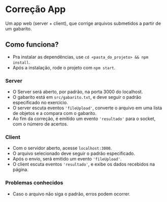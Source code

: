 # Correção App
Um app web (server + client), que corrige arquivos submetidos a partir de um gabarito.

## Como funciona?

- Pra instalar as dependências, use `cd <pasta_do_projeto> && npm install`.
- Após a instalação, rode o projeto com `npm start`.

### Server

- O Server será aberto, por padrão, na porta 3000 do localhost.
- O gabarito está em `src/gabarito.txt`, e deve seguir o padrão especificado no exercício.
- O server escuta eventos `'fileUpload'`, converte o arquivo em uma lista de objetos e a compara com o gabarito.
- Ao fim da correção, é emitido um evento `'resultado'` para o socket, com o número de acertos.

### Client

- Com o servidor aberto, acesse `localhost:3000`.
- O arquivo selecionado deve seguir o padrão especificado.
- Após o envio, será emitido um evento `'fileUpload'`.
- O client escuta eventos `'resultado'`, e exibe os dados recebidos na página.


### Problemas conhecidos

- Caso o arquivo não siga o padrão, erros podem ocorrer.
